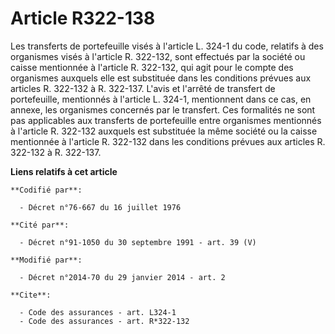 # Article R322-138

Les transferts de portefeuille visés à l'article L. 324-1 du code, relatifs à des organismes visés à l'article R. 322-132,
sont effectués par la société ou caisse mentionnée à l'article R. 322-132, qui agit pour le compte des organismes auxquels
elle est substituée dans les conditions prévues aux articles R. 322-132 à R. 322-137. L'avis et l'arrêté de transfert de
portefeuille, mentionnés à l'article L. 324-1, mentionnent dans ce cas, en annexe, les organismes concernés par le transfert.
Ces formalités ne sont pas applicables aux transferts de portefeuille entre organismes mentionnés à l'article R. 322-132
auxquels est substituée la même société ou la caisse mentionnée à l'article R. 322-132 dans les conditions prévues aux
articles R. 322-132 à R. 322-137.

**Liens relatifs à cet article**

	**Codifié par**:

	  - Décret n°76-667 du 16 juillet 1976

	**Cité par**:

	  - Décret n°91-1050 du 30 septembre 1991 - art. 39 (V)

	**Modifié par**:

	  - Décret n°2014-70 du 29 janvier 2014 - art. 2

	**Cite**:

	  - Code des assurances - art. L324-1
	  - Code des assurances - art. R*322-132
